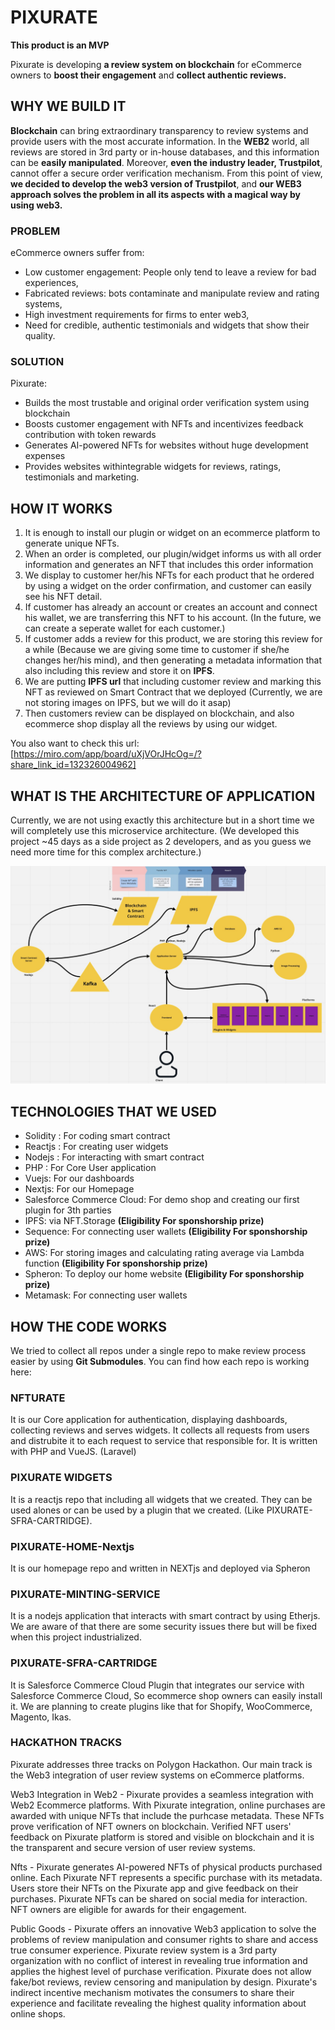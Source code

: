 # PIXURATE

**This product is an MVP**

Pixurate is developing **a review system on blockchain** for eCommerce owners to **boost their engagement** and **collect authentic reviews.**

## WHY WE BUILD IT

**Blockchain** can bring extraordinary transparency to review systems and provide users with the most accurate information. In the **WEB2** world, all reviews are stored in 3rd party or in-house databases, and this information can be **easily manipulated**. Moreover, **even the industry leader, Trustpilot**, cannot offer a secure order verification mechanism. From this point of view, **we decided to develop the web3 version of Trustpilot**, and **our WEB3 approach solves the problem in all its aspects with a magical way by using web3.**

### PROBLEM

eCommerce owners suffer from:
- Low customer engagement: People only tend to leave a review for bad experiences,
- Fabricated reviews: bots contaminate and manipulate review and rating systems,
- High investment requirements for firms to enter web3,
- Need for credible, authentic testimonials and widgets that show their quality.

### SOLUTION

Pixurate:
- Builds the most trustable and original order verification system using blockchain
- Boosts customer engagement with NFTs and incentivizes feedback contribution with token rewards
- Generates AI-powered NFTs for websites without huge development expenses
- Provides websites withintegrable widgets for reviews, ratings, testimonials and marketing.

## HOW IT WORKS

1. It is enough to install our plugin or widget on an ecommerce platform to generate unique NFTs.
2. When an order is completed, our plugin/widget informs us with all order information and generates an NFT that includes this order information
3. We display to customer her/his NFTs for each product that he ordered by using a widget on the order confirmation, and customer can easily see his NFT detail.
4. If customer has already an account or creates an account and connect his wallet, we are transferring this NFT to his account. (In the future, we can create a seperate wallet for each customer.)
5. If customer adds a review for this product, we are storing this review for a while (Because we are giving some time to customer if she/he changes her/his mind), and then generating a metadata information that also including this review and store it on **IPFS**.
6. We are putting **IPFS url** that including customer review and marking this NFT as reviewed on Smart Contract that we deployed (Currently, we are not storing images on IPFS, but we will do it asap)
7. Then customers review can be displayed on blockchain, and also ecommerce shop display all the reviews by using our widget.

You also want to check this url:
[https://miro.com/app/board/uXjVOrJHcOg=/?share_link_id=132326004962]

## WHAT IS THE ARCHITECTURE OF APPLICATION

Currently, we are not using exactly this architecture but in a short time we will completely use this microservice architecture. (We developed this project ~45 days as a side project as 2 developers, and as you guess we need more time for this complex architecture.)

![Software Architecture](softwarearchitecture.jpeg)

## TECHNOLOGIES THAT WE USED

- Solidity : For coding smart contract
- Reactjs : For creating user widgets
- Nodejs : For interacting with smart contract
- PHP : For Core User application
- Vuejs: For our dashboards
- Nextjs: For our Homepage
- Salesforce Commerce Cloud: For demo shop and creating our first plugin for 3th parties
- IPFS: via NFT.Storage **(Eligibility For sponshorship prize)**
- Sequence: For connecting user wallets **(Eligibility For sponshorship prize)**
- AWS: For storing images and calculating rating average via Lambda function **(Eligibility For sponshorship prize)**
- Spheron: To deploy our home website **(Eligibility For sponshorship prize)**
- Metamask: For connecting user wallets

## HOW THE CODE WORKS

We tried to collect all repos under a single repo to make review process easier by using **Git Submodules**. You can find how each repo is working here:

### NFTURATE

It is our Core application for authentication, displaying dashboards, collecting reviews and serves widgets. It collects all requests from users and distrubite it to each request to service that responsible for. It is written with PHP and VueJS. (Laravel)

### PIXURATE WIDGETS

It is a reactjs repo that including all widgets that we created. They can be used alones or can be used by a plugin that we created. (Like PIXURATE-SFRA-CARTRIDGE).
### PIXURATE-HOME-Nextjs

It is our homepage repo and written in NEXTjs and deployed via Spheron

### PIXURATE-MINTING-SERVICE

It is a nodejs application that interacts with smart contract by using Etherjs. We are aware of that there are some security issues there but will be fixed when this project industrialized.

### PIXURATE-SFRA-CARTRIDGE

It is Salesforce Commerce Cloud Plugin that integrates our service with Salesforce Commerce Cloud, So ecommerce shop owners can easily install it. We are planning to create plugins like that for Shopify, WooCommerce, Magento, Ikas.

### HACKATHON TRACKS

Pixurate addresses three tracks on Polygon Hackathon. 
Our main track is the Web3 integration of user review systems on eCommerce platforms.

Web3 Integration in Web2 - Pixurate provides a seamless integration with Web2 Ecommerce platforms. With Pixurate integration, online purchases are awarded with unique NFTs that include the purhcase metadata. These NFTs prove verification of NFT owners on blockchain. Verified NFT users' feedback on Pixurate platform is stored and visible on blockchain and it is the transparent and secure version of user review systems.

Nfts - Pixurate generates AI-powered NFTs of physical products purchased online. Each Pixurate NFT represents a specific purchase with its metadata. Users store their NFTs on the Pixurate app and give feedback on their purchases. Pixurate NFTs can be shared on social media for interaction. NFT owners are eligible for awards for their engagement. 

Public Goods - Pixurate offers an innovative Web3 application to solve the problems of review manipulation and consumer rights to share and access true consumer experience. Pixurate review system is a 3rd party organization with no conflict of interest in revealing true information and applies the highest level of purchase verification. Pixurate does not allow fake/bot reviews, review censoring and manipulation by design. Pixurate's indirect incentive mechanism motivates the consumers to share their experience and facilitate revealing the highest quality information about online shops.


